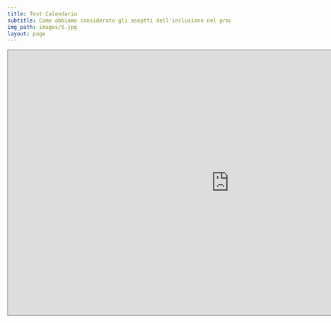 ```yaml
---
title: Test Calendario
subtitle: Come abbiamo considerato gli aseptti dell'inclusione nel progettare la DaD
img_path: images/5.jpg
layout: page
---
```


<iframe src="https://calendar.google.com/calendar/embed?height=600&amp;wkst=1&amp;bgcolor=%234285F4&amp;ctz=Europe%2FRome&amp;src=aXN0aXR1dG8tbWFyY29uaS5lZHUuaXRfZWp0bWVkNXM3bTgzMGwwdDc4bHN0ZWc1YXNAZ3JvdXAuY2FsZW5kYXIuZ29vZ2xlLmNvbQ&amp;src=aXQuaXRhbGlhbiNob2xpZGF5QGdyb3VwLnYuY2FsZW5kYXIuZ29vZ2xlLmNvbQ&amp;color=%234285F4&amp;color=%230B8043" style="border:solid 1px #777" width="1000" height="600" frameborder="0" scrolling="no"></iframe>